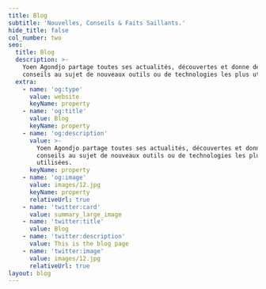 ```yaml
---
title: Blog
subtitle: 'Nouvelles, Conseils & Faits Saillants.'
hide_title: false
col_number: two
seo:
  title: Blog
  description: >-
    Yoen Agondjo partage toutes ses actualités, découvertes et donne des
    conseils au sujet de nouveaux outils ou de technologies les plus utilisées.
  extra:
    - name: 'og:type'
      value: website
      keyName: property
    - name: 'og:title'
      value: Blog
      keyName: property
    - name: 'og:description'
      value: >-
        Yoen Agondjo partage toutes ses actualités, découvertes et donne des
        conseils au sujet de nouveaux outils ou de technologies les plus
        utilisées.
      keyName: property
    - name: 'og:image'
      value: images/12.jpg
      keyName: property
      relativeUrl: true
    - name: 'twitter:card'
      value: summary_large_image
    - name: 'twitter:title'
      value: Blog
    - name: 'twitter:description'
      value: This is the blog page
    - name: 'twitter:image'
      value: images/12.jpg
      relativeUrl: true
layout: blog
---
```

